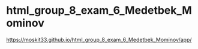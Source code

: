 # html_group_8_exam_6_Medetbek_Mominov
https://moskit33.github.io/html_group_8_exam_6_Medetbek_Mominov/app/
